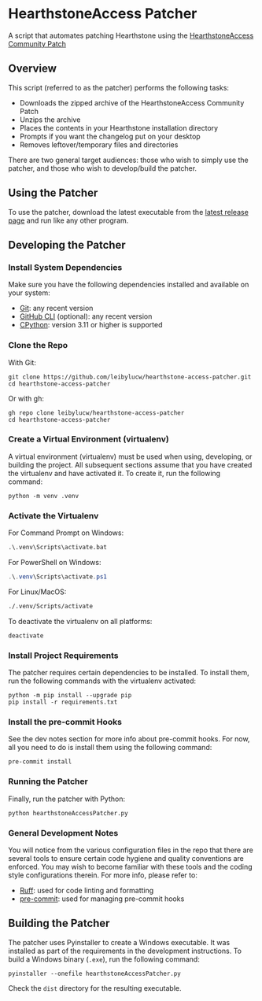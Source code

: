 # HearthstoneAccess Patcher
A script that automates patching Hearthstone using the [HearthstoneAccess Community Patch](https://www.hearthstoneaccess.com/)

## Overview
This script (referred to as the patcher) performs the following tasks:
* Downloads the zipped archive of the HearthstoneAccess Community Patch
* Unzips the archive
* Places the contents in your Hearthstone installation directory
* Prompts if you want the changelog put on your desktop
* Removes leftover/temporary files and directories

There are two general target audiences: those who wish to simply use the patcher, and those who wish to develop/build the patcher.

## Using the Patcher
To use the patcher, download the latest executable from the [latest release page](https://github.com/leibylucw/hearthstone-access-patcher/releases/latest) and run like any other program.

## Developing the Patcher
### Install System Dependencies
Make sure you have the following dependencies installed and available on your system:
* [Git](https://git-scm.com/): any recent version
* [GitHub CLI](https://cli.github.com/) (optional): any recent version
* [CPython](https://www.python.org/): version 3.11 or higher is supported

### Clone the Repo
With Git:

```shell
git clone https://github.com/leibylucw/hearthstone-access-patcher.git
cd hearthstone-access-patcher
```

Or with gh:

```shell
gh repo clone leibylucw/hearthstone-access-patcher
cd hearthstone-access-patcher
```

### Create a Virtual Environment (virtualenv)
A virtual environment (virtualenv) must be used when using, developing, or building the project. All subsequent sections assume that you have created the virtualenv and have activated it. To create it, run the following command:

```shell
python -m venv .venv
```

### Activate the Virtualenv
For Command Prompt on Windows:

```cmd
.\.venv\Scripts\activate.bat
```

For PowerShell on Windows:

```powershell
.\.venv\Scripts\activate.ps1
```

For Linux/MacOS:

```sh
./.venv/Scripts/activate
```

To deactivate the virtualenv on all platforms:

```shell
deactivate
```

### Install Project Requirements
The patcher requires certain dependencies to be installed. To install them, run the following commands with the virtualenv activated:

```shell
python -m pip install --upgrade pip
pip install -r requirements.txt
```

### Install the pre-commit Hooks
See the dev notes section for more info about pre-commit hooks. For now, all you need to do is install them using the following command:

```shell
pre-commit install
```

### Running the Patcher
Finally, run the patcher with Python:

```shell
python hearthstoneAccessPatcher.py
```

### General Development Notes
You will notice from the various configuration files in the repo that there are several tools to ensure certain code hygiene and quality conventions are enforced. You may wish to become familiar with these tools and the coding style configurations therein. For more info, please refer to:
* [Ruff](https://github.com/astral-sh/ruff): used for code linting and formatting
* [pre-commit](https://github.com/pre-commit/pre-commit): used for managing pre-commit hooks

## Building the Patcher
The patcher uses Pyinstaller to create a Windows executable. It was installed as part of the requirements in the development instructions. To build a Windows binary (`.exe`), run the following command:

```
pyinstaller --onefile hearthstoneAccessPatcher.py
```

Check the `dist` directory for the resulting executable.
